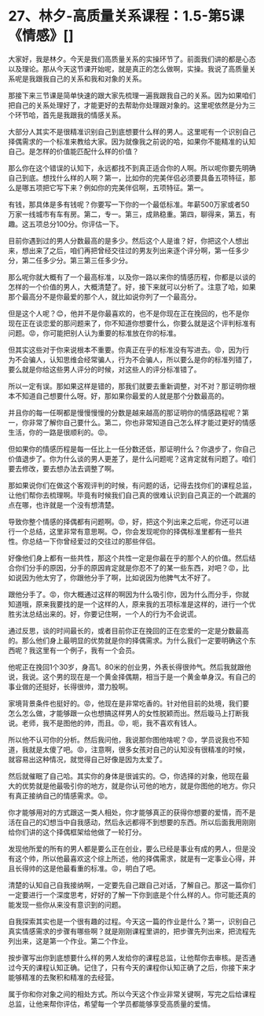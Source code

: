 # 27、林夕-高质量关系课程：1.5-第5课《情感》[]

大家好，我是林夕。今天是我们高质量关系的实操环节了。前面我们讲的都是心态以及理论。那从今天这节课开始呢，就是真正的怎么做啊，实操。我说了高质量关系呢是我跟我自己的关系和我和对象的关系。

那接下来三节课是简单快速的跟大家先梳理一遍我跟我自己的关系。因为如果咱们把自己的关系处理好了，才能更好的去帮助你处理跟对象的。这里呢依然是分为三个环节哈，首先是我跟我的情感关系。

大部分人其实不是很精准识别自己到底想要什么样的男人。这里呢有一个识别自己择偶需求的一个标准来教给大家。因为就像我之前说的哈，如果你不能精准的认知自己。是怎样的价值能匹配什么样的价值？

那么你在这个错误的认知下，永远都找不到真正适合你的人啊。所以呢你要先明确自己到底。想找什么样的人啊？第一，比如你的完美伴侣必须要具备五项特征，那么是哪五项把它写下来？例如你的完美伴侣啊，五项特征。第一。

有钱，那具体是多有钱呢？你要写一下你的一个最低标准。年薪500万家或者50万家一线城市有车有房。第二，专一。第三，成熟稳重。第四，聊得来，第五，有趣。这五项总分100分。你评估一下。

目前你遇到过的男人分数最高的是多少。然后这个人是谁？好，你把这个人想出来，想出来了之后，咱们再把曾经交往过的男友列出来逐个评分啊，第一任多少分，第二任多少分。第三第三任多少分。

那么呢你就大概有了一个最高标准，以及你一路以来你的情感历程，你都是以谈的怎样的一个价值的男人，大概清楚了。好，接下来就可以分析了。注意了哈，如果那个最高分不是你最爱的那个人，就比如说你列了一个最高分。

但是这个人呢？😊，他并不是你最喜欢的，也不是你现在正在挽回的，也不是你现在正在谈恋爱的那问题来了，你不知道你想要什么，你要么就是这个评判标准有问题。😡，你可能把别人认为重要的标准放在你的标准。

但其实这些对于你来说根本不重要。你真正在乎的标准没有写进去。😡，因为行为不会骗人，认知思维会经常骗人，行为不会骗人，所以要么是你的标准列错了，要么就是你给这些男人评分的时候，对这些人的评分标准错了。

所以一定有误。那如果这样是错的，那我们就要去重新调整，对不对？那证明你根本不知道自己想要什么呀。好，那如果你最爱的人就是那个分数最高的。

并且你的每一任啊都是慢慢慢慢的分数是越来越高的那证明你的情感路程呢？第一，你非常了解你自己要什么。第二，你也非常知道自己怎么样才能过更好的情感生活，你的一路是很顺利的。😡。

但如果你的情感历程是每一任比上一任分数还低，那证明什么？你退步了，你自己价值退步了。你为什么谈的男人更差了，是什么问题呢？这肯定就有问题了。咱们要去修改，要去想办法去调整了啊。

那如果说你们在做这个客观评判的时候，有问题的话，记得去找你们的课程总监，让他们帮你去梳理啊。毕竟有时候我们自己真的很难认识到自己真正的一个疏漏的点在哪，也许就是一个没有想清楚。

导致你整个情感的择偶都有问题啊。😡，好，把这个列出来之后呢，你还可以进行一个总结，这里非常有意思啊。😊，你会发现呢你的择偶标准里都有一些共性。你总结一下你曾经爱过的交往过的那些伴侣。

好像他们身上都有一些共性，那这个共性一定是你最在乎的那个人的价值。然后结合你们分手的原因，分手的原因肯定就是你忍不了的某一些东西，对吧？😡，比如说因为他太穷了，你跟他分手了啊，比如说因为他脾气太不好了。

跟他分手了。😡，你大概通过这样的啊因为什么吸引你，因为什么而分手，你就知道哦，原来我要找的是一个这样的人，原来我的五项标准是这样的，进行一个优胜劣汰总结出来的。好，你要记住啊，一个人的行为不会说谎。

通过反思，谈的时间最长的，或者目前你正在挽回的正在恋爱的一定是分数最高的。那么他们身上最明显的优势就是你的择偶需求。为什么我们一定要明确这个东西呢？我这里有一个例子，我有一个会员。

他呢正在挽回1个30岁，身高1。80米的创业男，外表长得很帅气。然后我就跟他说，我说。这个男的现在是一个黄金择偶期，相当于是一个黄金单身汉。有自己的事业做的还挺好，长得很帅，潜力股啊。

家境背景条件也挺好的。😡，他现在是非常吃香的。针对他目前的处境，我们要怎么怎么做，才能够跟一众也想搞这样男人的女性脱颖而出。然后璇马上打断我说。老师，我不是图他的帅，而且。😡，呃，我不喜欢有钱人。

所以他不认可你的分析。然后我问他，我说那你图他啥呢？😡，学员说我也不知道，我就是太傻了吧。😡，注意啊，很多女孩对自己的认知没有很精准的时候，就容易出这种情况，就觉得自己好像是因为太爱了。

然后就催眠了自己哈。其实你的身体是很诚实的。😊，你选择的对象，他现在最大的优势就是他最吸引你的地方，就是你认可他的地方，就是你图他的地方。你只有真正接纳自己的情感需求。😡。

你才能够用对的方式跟这一类人相处，你才能够真正的获得你想要的爱情，而不是活在自己的幻想当中自我感动，然后永远都得不到想要的东西。所以后面我用刚刚给你们讲的这个择偶框架给他做了一轮打分。

发现他所爱的所有的男人都是要么正在创业，要么已经是事业有成的男人，但是没有这个帅，所以他最喜欢这个综上所述，他的择偶需求，就是有一定事业心得，并且长得帅的这是他最看重的标准。😡，明白了吧。

清楚的认知自己自我接纳啊，一定要先自己跟自己对话，了解自己。那这一篇你们一定要进行一个深度思考，好好的了解一下你到底是个什么样的人。你可能还真的能发现一些你从来没有意识到的问题。

自我探索其实也是一个很有趣的过程。今天这一篇的作业是什么？第一，识别自己真实情感需求的步骤有哪些啊？就是刚刚课程里讲的，把步骤先列出来，把流程先列出来，这是第一个作业。第二个作业。

按步骤写出你到底想要什么样的男人发给你的课程总监，让他帮你去审核。是否通过今天的课程认知正确。记住了，只有今天的课程你认知正确了之后，你接下来才能够精准的去聚积和精准的去经营。

属于你和你对象之间的相处方式。所以今天这个作业非常关键啊，写完之后给课程总监，让他来帮你评估，希望每一个学员都能够享受高质量的爱情。

